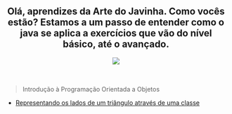 <div>
<h2 align="center"> Olá, aprendizes da Arte do Javinha. Como vocês estão? Estamos a um passo de entender como o java se aplica a exercícios que vão do nível básico, até o avançado.</h2>
</div>

<div align="center">
  <img src="https://www.stylus.co.za/wp-content/uploads/2022/12/java-banner.png"> </img>
</div> <br> <br>


> Introdução à Programação Orientada a Objetos
- [Representando os lados de um triângulo através de uma classe](./ladosDeUmTriangulo)
  

